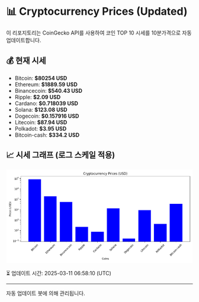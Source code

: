 
# 📊 Cryptocurrency Prices (Updated)

이 리포지토리는 CoinGecko API를 사용하여 코인 TOP 10 시세를 10분가격으로 자동 업데이트합니다.

## 💰 현재 시세
- Bitcoin: **$80254 USD**
- Ethereum: **$1889.59 USD**
- Binancecoin: **$540.43 USD**
- Ripple: **$2.09 USD**
- Cardano: **$0.718039 USD**
- Solana: **$123.08 USD**
- Dogecoin: **$0.157916 USD**
- Litecoin: **$87.94 USD**
- Polkadot: **$3.95 USD**
- Bitcoin-cash: **$334.2 USD**

## 📈 시세 그래프 (로그 스케일 적용)
![Crypto Prices](crypto_prices.png)

⏳ 업데이트 시간: 2025-03-11 06:58:10 (UTC)

---
자동 업데이트 봇에 의해 관리됩니다.
